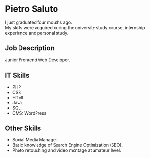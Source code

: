 
 Pietro Saluto
 ================
 I just graduated four mouths ago.  
 My skills were acquired during the university study course, internship experience and personal study.
 
 Job Description
 ------
 Junior Frontend Web Developer.
 
 IT Skills
 ------
 - PHP
 - CSS
 - HTML
 - Java
 - SQL
 - CMS: WordPress
 
 Other Skills
 ------
 - Social Media Manager.
 - Basic knowledge of Search Engine Optimization (SEO).
 - Photo retouching and video montage at amateur level.  

 

